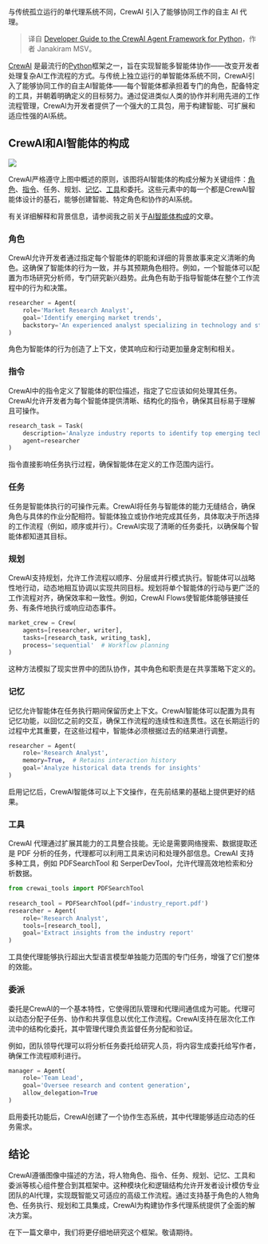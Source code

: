 
<!--
title: Python版CrewAI智能体框架开发者指南
cover: https://cdn.thenewstack.io/media/2024/12/1ebdd489-getty-images-voc6uuftmqo-unsplashb.jpg
-->

与传统孤立运行的单代理系统不同，CrewAI 引入了能够协同工作的自主 AI 代理。

> 译自 [Developer Guide to the CrewAI Agent Framework for Python](https://thenewstack.io/developer-guide-to-the-crewai-agent-framework-for-python/)，作者 Janakiram MSV。

[CrewAI](https://www.crewai.com/) 是最流行的[Python](https://thenewstack.io/what-is-python/)框架之一，旨在实现智能多智能体协作——改变开发者处理复杂AI工作流程的方式。与传统上独立运行的单智能体系统不同，CrewAI引入了能够协同工作的自主AI智能体——每个智能体都承担着专门的角色，配备特定的工具，并朝着明确定义的目标努力。通过促进类似人类的协作并利用先进的工作流程管理，CrewAI为开发者提供了一个强大的工具包，用于构建智能、可扩展和适应性强的AI系统。

## CrewAI和AI智能体的构成

![](https://cdn.thenewstack.io/media/2024/12/91d73a9e-agents-1-1-1024x681-1.png)

CrewAI严格遵守上图中概述的原则，该图将AI智能体的构成分解为关键组件：[角色](https://thenewstack.io/how-to-define-an-ai-agent-persona-by-tweaking-llm-prompts/)、[指令](https://thenewstack.io/enhancing-ai-agents-adding-instructions-tasks-and-memory/)、任务、规划、[记忆](https://thenewstack.io/how-to-add-persistence-and-long-term-memory-to-ai-agents/)、[工具](https://thenewstack.io/how-to-add-tool-support-to-ai-agents-for-performing-actions/)和委托。这些元素中的每一个都是CrewAI智能体设计的基石，能够创建智能、特定角色和协作的AI系统。

有关详细解释和背景信息，请参阅我之前关于[AI智能体构成](https://thenewstack.io/ai-agents-a-comprehensive-introduction-for-developers/)的文章。

### 角色

CrewAI允许开发者通过指定每个智能体的职能和详细的背景故事来定义清晰的角色。这确保了智能体的行为一致，并与其预期角色相符。例如，一个智能体可以配置为市场研究分析师，专门研究新兴趋势。此角色有助于指导智能体在整个工作流程中的行为和决策。

```py
researcher = Agent(  
    role='Market Research Analyst',  
    goal='Identify emerging market trends',  
    backstory='An experienced analyst specializing in technology and startups'  
)
```

角色为智能体的行为创造了上下文，使其响应和行动更加量身定制和相关。

### 指令

CrewAI中的指令定义了智能体的职位描述，指定了它应该如何处理其任务。CrewAI允许开发者为每个智能体提供清晰、结构化的指令，确保其目标易于理解且可操作。

```py
research_task = Task(  
    description='Analyze industry reports to identify top emerging technologies',  
    agent=researcher  
)
```

指令直接影响任务执行过程，确保智能体在定义的工作范围内运行。

### 任务

任务是智能体执行的可操作元素。CrewAI将任务与智能体的能力无缝结合，确保角色与具体的作业分配相符。智能体独立或协作地完成其任务，具体取决于所选择的工作流程（例如，顺序或并行）。CrewAI实现了清晰的任务委托，以确保每个智能体都知道其目标。

### 规划

CrewAI支持规划，允许工作流程以顺序、分层或并行模式执行。智能体可以战略性地行动，动态地相互协调以实现共同目标。规划将单个智能体的行动与更广泛的工作流程对齐，确保效率和一致性。例如，CrewAI Flows使智能体能够链接任务、有条件地执行或响应动态事件。

```py
market_crew = Crew(  
    agents=[researcher, writer],  
    tasks=[research_task, writing_task],  
    process='sequential'  # Workflow planning  
)
```

这种方法模拟了现实世界中的团队协作，其中角色和职责是在共享策略下定义的。

### 记忆

记忆允许智能体在任务执行期间保留历史上下文。CrewAI智能体可以配置为具有记忆功能，以回忆之前的交互，确保工作流程的连续性和连贯性。这在长期运行的过程中尤其重要，在这些过程中，智能体必须根据过去的结果进行调整。

```py
researcher = Agent(  
    role='Research Analyst',  
    memory=True,  # Retains interaction history  
    goal='Analyze historical data trends for insights'  
)
```

启用记忆后，CrewAI智能体可以上下文操作，在先前结果的基础上提供更好的结果。

### 工具

CrewAI 代理通过扩展其能力的工具整合技能。无论是需要网络搜索、数据提取还是 PDF 分析的任务，代理都可以利用工具来访问和处理外部信息。CrewAI 支持多种工具，例如 PDFSearchTool 和 SerperDevTool，允许代理高效地检索和分析数据。

```python
from crewai_tools import PDFSearchTool  
 
research_tool = PDFSearchTool(pdf='industry_report.pdf')  
researcher = Agent(  
    role='Research Analyst',  
    tools=[research_tool],  
    goal='Extract insights from the industry report'  
)
```

工具使代理能够执行超出大型语言模型单独能力范围的专门任务，增强了它们整体的效能。

### 委派

委托是CrewAI的一个基本特性，它使得团队管理和代理间通信成为可能。代理可以动态分配子任务、协作和共享信息以优化工作流程。CrewAI支持在层次化工作流中的结构化委托，其中管理代理负责监督任务分配和验证。

例如，团队领导代理可以将分析任务委托给研究人员，将内容生成委托给写作者，确保工作流程顺利进行。

```python
manager = Agent(  
    role='Team Lead',  
    goal='Oversee research and content generation',  
    allow_delegation=True  
) 
```

启用委托功能后，CrewAI创建了一个协作生态系统，其中代理能够适应动态的任务需求。

## 结论

CrewAI遵循图像中描述的方法，将人物角色、指令、任务、规划、记忆、工具和委派等核心组件整合到其框架中。这种模块化和逻辑结构允许开发者设计模仿专业团队的AI代理，实现既智能又可适应的高级工作流程。通过支持基于角色的人物角色、任务执行、规划和工具集成，CrewAI为构建协作多代理系统提供了全面的解决方案。

在下一篇文章中，我们将更仔细地研究这个框架。敬请期待。